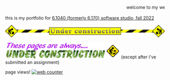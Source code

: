 ---
---

<marquee>welcome to my web site!!!</marquee>

this is my portfolio for [6.1040 (formerly 6.170) software studio, fall 2022](https://61040-fa22.github.io/)

![under construction](/assets/under_construction_1.gif)

![these pages are always under construction](/assets/under_construction_2.gif)
(except after i've submitted an assignment)

page views!
<a href="https://www.hitwebcounter.com" target="_blank">
<img src="https://hitwebcounter.com/counter/counter.php?page=8035764&style=0039&nbdigits=5&type=page&initCount=0" title="Free Counter" Alt="web counter"   border="0" /></a>